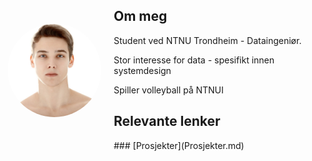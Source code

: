 <div style="display: flex; align-items: center;">
  <img src="Skjermbilde 2025-10-08 121342.png" alt="Portrait" style="border-radius: 50%; width: 150px; height: 150px; object-fit: cover; margin-right: 20px;">
  <div>
    <h2>Om meg</h2>
    <p>Student ved NTNU Trondheim - Dataingeniør.</p>
    <p>Stor interesse for data - spesifikt innen systemdesign</p>
    <p>Spiller volleyball på NTNUI</p>
    <h2>Relevante lenker</h2>
### [Prosjekter](Prosjekter.md)
  </div>
</div>

